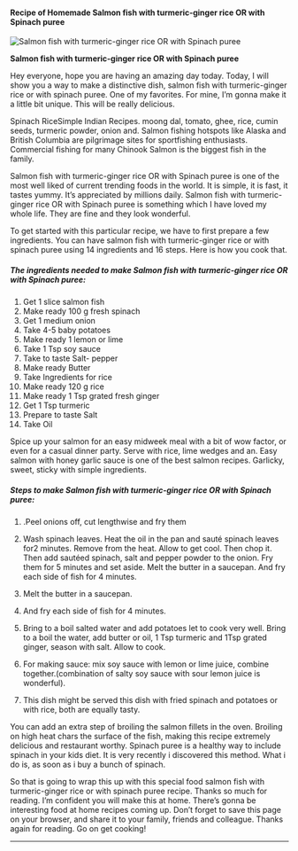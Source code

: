             

#### Recipe of Homemade Salmon fish with turmeric-ginger rice OR with Spinach puree

![Salmon fish with turmeric-ginger rice OR with Spinach puree](https://img-global.cpcdn.com/recipes/c3d3f4f919d0d3b8/751x532cq70/salmon-fish-with-turmeric-ginger-rice-or-with-spinach-puree-recipe-main-photo.jpg)

**Salmon fish with turmeric-ginger rice OR with Spinach puree**

Hey everyone, hope you are having an amazing day today. Today, I will show you a way to make a distinctive dish, salmon fish with turmeric-ginger rice or with spinach puree. One of my favorites. For mine, I’m gonna make it a little bit unique. This will be really delicious.

Spinach RiceSimple Indian Recipes. moong dal, tomato, ghee, rice, cumin seeds, turmeric powder, onion and. Salmon fishing hotspots like Alaska and British Columbia are pilgrimage sites for sportfishing enthusiasts. Commercial fishing for many Chinook Salmon is the biggest fish in the family.

Salmon fish with turmeric-ginger rice OR with Spinach puree is one of the most well liked of current trending foods in the world. It is simple, it is fast, it tastes yummy. It’s appreciated by millions daily. Salmon fish with turmeric-ginger rice OR with Spinach puree is something which I have loved my whole life. They are fine and they look wonderful.

To get started with this particular recipe, we have to first prepare a few ingredients. You can have salmon fish with turmeric-ginger rice or with spinach puree using 14 ingredients and 16 steps. Here is how you cook that.

##### The ingredients needed to make Salmon fish with turmeric-ginger rice OR with Spinach puree:

1.  Get 1 slice salmon fish
2.  Make ready 100 g fresh spinach
3.  Get 1 medium onion
4.  Take 4-5 baby potatoes
5.  Make ready 1 lemon or lime
6.  Take 1 Tsp soy sauce
7.  Take to taste Salt- pepper
8.  Make ready Butter
9.  Take Ingredients for rice
10.  Make ready 120 g rice
11.  Make ready 1 Tsp grated fresh ginger
12.  Get 1 Tsp turmeric
13.  Prepare to taste Salt
14.  Take Oil

Spice up your salmon for an easy midweek meal with a bit of wow factor, or even for a casual dinner party. Serve with rice, lime wedges and an. Easy salmon with honey garlic sauce is one of the best salmon recipes. Garlicky, sweet, sticky with simple ingredients.

##### Steps to make Salmon fish with turmeric-ginger rice OR with Spinach puree:

1.  .Peel onions off, cut lengthwise and fry them
2.  Wash spinach leaves. Heat the oil in the pan and sauté spinach leaves for2 minutes. Remove from the heat. Allow to get cool. Then chop it. Then add sautéed spinach, salt and pepper powder to the onion. Fry them for 5 minutes and set aside. Melt the butter in a saucepan. And fry each side of fish for 4 minutes.
3.  Melt the butter in a saucepan.
4.  And fry each side of fish for 4 minutes.

6.  Bring to a boil salted water and add potatoes let to cook very well. Bring to a boil the water, add butter or oil, 1 Tsp turmeric and 1Tsp grated ginger, season with salt. Allow to cook.

8.  For making sauce: mix soy sauce with lemon or lime juice, combine together.(combination of salty soy sauce with sour lemon juice is wonderful).
9.  This dish might be served this dish with fried spinach and potatoes or with rice, both are equally tasty.

You can add an extra step of broiling the salmon fillets in the oven. Broiling on high heat chars the surface of the fish, making this recipe extremely delicious and restaurant worthy. Spinach puree is a healthy way to include spinach in your kids diet. It is very recently i discovered this method. What i do is, as soon as i buy a bunch of spinach.

So that is going to wrap this up with this special food salmon fish with turmeric-ginger rice or with spinach puree recipe. Thanks so much for reading. I’m confident you will make this at home. There’s gonna be interesting food at home recipes coming up. Don’t forget to save this page on your browser, and share it to your family, friends and colleague. Thanks again for reading. Go on get cooking!

* * *